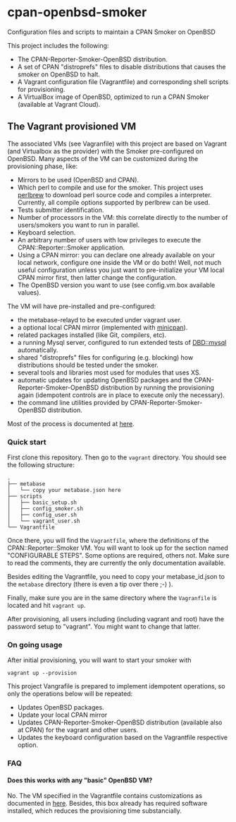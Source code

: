 # cpan-openbsd-smoker
Configuration files and scripts to maintain a CPAN Smoker on OpenBSD

This project includes the following:

  * The CPAN-Reporter-Smoker-OpenBSD distribution.
  * A set of CPAN "distroprefs" files to disable distributions that causes the smoker on OpenBSD to halt.
  * A Vagrant configuration file (Vagrantfile) and corresponding shell scripts for provisioning.
  * A VirtualBox image of OpenBSD, optimized to run a CPAN Smoker (available at Vagrant Cloud).

## The Vagrant provisioned VM

The associated VMs (see Vagranfile) with this project are based on Vagrant (and Virtualbox as the provider) with the Smoker pre-configured on OpenBSD. Many aspects of the VM can be customized during the provisioning phase, like:

  * Mirrors to be used (OpenBSD and CPAN).
  * Which perl to compile and use for the smoker. This project uses [perlbrew](https://perlbrew.pl) to download perl source code and compiles a interpreter. Currently, all compile options supported by perlbrew can be used.
  * Tests submitter identification.
  * Number of processors in the VM: this correlate directly to the number of users/smokers you want to run in parallel.
  * Keyboard selection.
  * An arbitrary number of users with low privileges to execute the CPAN::Reporter::Smoker application.
  * Using a CPAN mirror: you can declare one already available on your local network, configure one inside the VM or do both! Well, not much useful configuration unless you just want to pre-initialize your VM local CPAN mirror first, then latter change the configuration.
  * The OpenBSD version you want to use (see config.vm.box available values).
  
The VM will have pre-installed and pre-configured:

  * the metabase-relayd to be executed under vagrant user.
  * a optional local CPAN mirror (implemented with [minicpan](http://search.cpan.org/search?query=minicpan&mode=all)).
  * related packages installed (like Git, compilers, etc).
  * a running Mysql server, configured to run extended tests of [DBD::mysql](http://search.cpan.org/search?query=DBD%3A%3Amysql&mode=dist) automatically.
  * shared "distroprefs" files for configuring (e.g. blocking) how distributions should be tested under the smoker.
  * several tools and libraries most used for modules that uses XS.
  * automatic updates for updating OpenBSD packages and the CPAN-Reporter-Smoker-OpenBSD distribution by running the provisioning again (idempotent controls are in place to execute only the necessary).
  * the command line utilities provided by CPAN-Reporter-Smoker-OpenBSD distribution.
  
Most of the process is documented at [here](http://wiki.cpantesters.org/wiki/SmokerOnOpenBSD).

### Quick start

First clone this repository. Then go to the `vagrant` directory. You should see the following structure:

```
.
├── metabase
│   └── copy your metabase.json here
├── scripts
│   ├── basic_setup.sh
│   ├── config_smoker.sh
│   ├── config_user.sh
│   └── vagrant_user.sh
└── Vagrantfile

```

Once there, you will find the `Vagrantfile`, where the definitions of the CPAN::Reporter::Smoker VM. You will want to look up for the section named "CONFIGURABLE STEPS". Some options are required, others not. Make sure to read the comments, they are currently the only documentation available.

Besides editing the Vagrantfile, you need to copy your metabase_id.json to the `metabase` directory (there is even a tip over there ;-) ).

Finally, make sure you are in the same directory where the `Vagranfile` is located and hit `vagrant up`.

After provisioning, all users including (including vagrant and root) have the password setup to "vagrant". You might want to change that latter.

### On going usage

After initial provisioning, you will want to start your smoker with

```
vagrant up --provision
```
This project Vangrafile is prepared to implement idempotent operations, so only the operations below will be repeated:

  * Updates OpenBSD packages.
  * Update your local CPAN mirror
  * Updates CPAN-Reporter-Smoker-OpenBSD distribution (available also at CPAN) for the vagrant and other users.
  * Updates the keyboard configuration based on the Vagrantfile respective option.
  
### FAQ

#### Does this works with any "basic" OpenBSD VM?

No. The VM specified in the Vagrantfile contains customizations as documented in [here](http://wiki.cpantesters.org/wiki/SmokerOnOpenBSD). Besides, this box already has required software installed, which reduces the provisioning time substancially.
